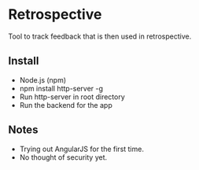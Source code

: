 # Retrospective
Tool to track feedback that is then used in retrospective.

## Install
- Node.js (npm)
- npm install http-server -g
- Run http-server in root directory
- Run the backend for the app

## Notes
- Trying out AngularJS for the first time.
- No thought of security yet.
